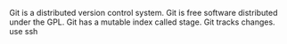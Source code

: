 Git is a distributed version control system.
Git is free software distributed under the GPL.
Git has a mutable index called stage.
Git tracks changes.
use ssh